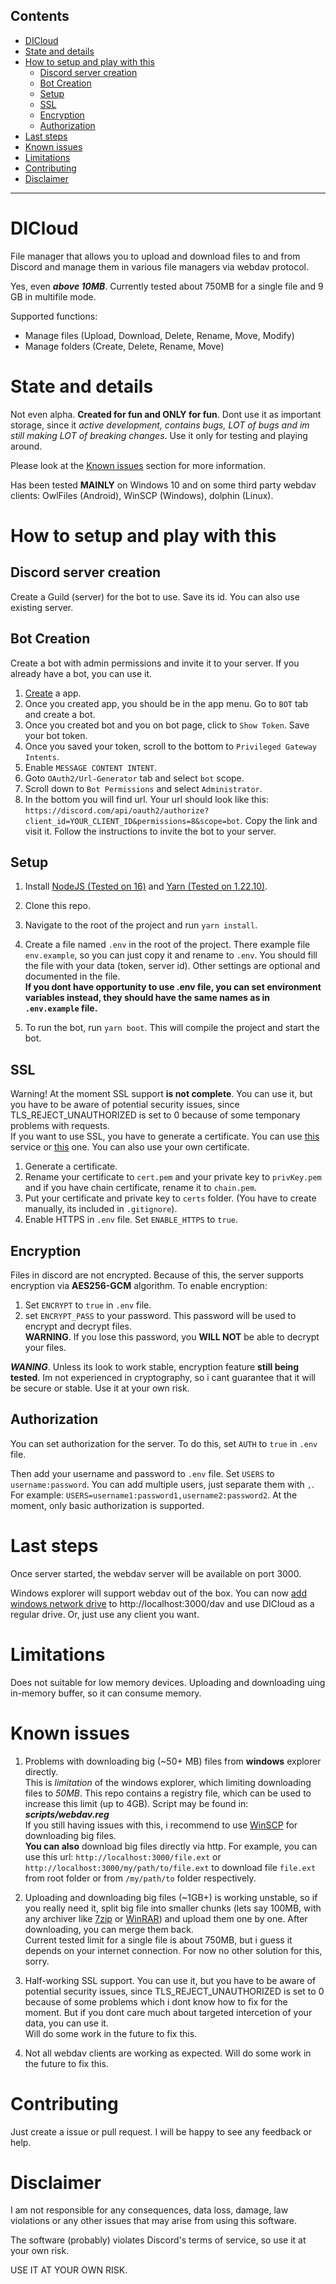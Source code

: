 ## Contents
- [DICloud](#dicloud)
- [State and details](#state-and-details)
- [How to setup and play with this](#how-to-setup-and-play-with-this)
   - [Discord server creation](#discord-server-creation)
   - [Bot Creation](#bot-creation)
   - [Setup](#setup)
   - [SSL](#ssl)
   - [Encryption](#encryption)
   - [Authorization](#authorization)
- [Last steps](#last-steps)
- [Known issues](#known-issues)
- [Limitations](#limitations)
- [Contributing](#contributing)
- [Disclaimer](#disclaimer)
---


# DICloud
File manager that allows you to upload and download files to and from Discord and manage them in various file managers via webdav protocol. 

Yes, even ***above 10MB***. Currently tested about 750MB for a single file and 9 GB in multifile mode.

Supported functions: 
- Manage files (Upload, Download, Delete, Rename, Move, Modify)
- Manage folders (Create, Delete, Rename, Move)

# State and details
Not even alpha. **Created for fun and ONLY for fun**. Dont use it as important storage, since it *active development, contains bugs, LOT of _bugs_ and im still making LOT of breaking changes*. Use it only for testing and playing around.

Please look at the [Known issues](#known-issues) section for more information.


Has been tested __MAINLY__ on Windows 10 and on some third party webdav clients: OwlFiles (Android), WinSCP (Windows), dolphin (Linux). 


# How to setup and play with this

## Discord server creation
Create a Guild (server) for the bot to use. Save its id. You can also use existing server.

## Bot Creation
Create a bot with admin permissions and invite it to your server. If you already have a bot, you can use it.
1. [Create](https://discord.com/developers/applications) a app.
3. Once you created app, you should be in the app menu. Go to ``BOT`` tab and create a bot.
2. Once you created bot and you on bot page, click to ```Show Token```. Save your bot token.
4. Once you saved your token, scroll to the bottom to ``Privileged Gateway Intents``. 
5. Enable ``MESSAGE CONTENT INTENT``. 
6. Goto ``OAuth2/Url-Generator`` tab and select ``bot`` scope.
7. Scroll down to ``Bot Permissions`` and select ``Administrator``.
8. In the bottom you will find url.  Your url should look like this: ``https://discord.com/api/oauth2/authorize?client_id=YOUR_CLIENT_ID&permissions=8&scope=bot``.
Copy the link and visit it. Follow the instructions to invite the bot to your server.

## Setup
1. Install [NodeJS (Tested on 16)](https://nodejs.org/en/) and [Yarn (Tested on 1.22.10)](https://yarnpkg.com/).
2. Clone this repo.
3. Navigate to the root of the project and run ``yarn install``.
4. Create a file named ``.env`` in the root of the project. There example file ``env.example``, so you can just copy it and rename to ```.env```. You should fill the file with your data (token, server id). Other settings are optional and documented in the file. \
__If you dont have opportunity to use .env file, you can set environment variables instead, they should have the same names as in `.env.example` file.__

5. To run the bot, run ``yarn boot``. This will compile the project and start the bot.

## SSL
Warning! At the moment SSL support **is not complete**. You can use it, but you have to be aware of potential security issues, since TLS_REJECT_UNAUTHORIZED is set to 0 because of some temponary problems with requests. \
If you want to use SSL, you have to generate a certificate. You can use [this](https://www.sslforfree.com/) service or [this](https://letsencrypt.org/) one. You can also use your own certificate. 


1. Generate a certificate.
2. Rename your certificate to ``cert.pem`` and your private key to ``privKey.pem`` and if you have chain certificate, rename it to ``chain.pem``.
3. Put your certificate and private key to ``certs`` folder. (You have to create manually, its included in ``.gitignore``).
4. Enable HTTPS in ``.env`` file. Set ``ENABLE_HTTPS`` to ``true``.

## Encryption

Files in discord are not encrypted. Because of this, the server supports encryption via __AES256-GCM__ algorithm. 
To enable encryption:
1. Set ``ENCRYPT`` to ``true`` in ``.env`` file.
2. set ``ENCRYPT_PASS`` to your password. This password will be used to encrypt and decrypt files. \
**WARNING**. If you lose this password, you **WILL NOT** be able to decrypt your files.


***WANING***. Unless its look to work stable, encryption feature **still being tested**. Im not experienced in cryptography, so i cant guarantee that it will be secure or stable. Use it at your own risk.

## Authorization
You can set authorization for the server. To do this, set ``AUTH`` to ``true`` in ``.env`` file.

Then add your username and password to ``.env`` file. Set ``USERS`` to ``username:password``. You can add multiple users, just separate them with ``,``. For example: ``USERS=username1:password1,username2:password2``. At the moment, only basic authorization is supported. 



# Last steps
Once server started, the webdav server will be available on port 3000. 

Windows explorer will support webdav out of the box. You can now [add windows network drive](https://www.maketecheasier.com/map-webdav-drive-windows10/) to http://localhost:3000/dav and use DICloud as a regular drive. 
Or, just use any client you want.

# Limitations

Does not suitable for low memory devices. Uploading and downloading uing in-memory buffer, so it can consume memory.

# Known issues

1. Problems with downloading big (~50+ MB) files from **windows** explorer directly. \
This is *limitation* of the windows explorer, which limiting downloading files to *50MB*. This repo contains a registry file, which can be used to increase this limit (up to 4GB). Script may be found in: ***scripts/webdav.reg*** \
If you still having issues with this, i recommend to use [WinSCP](https://winscp.net/eng/index.php) for downloading big files. \
**You can also** download big files directly via http. For example, you can use this url: ``http://localhost:3000/file.ext`` or ``http://localhost:3000/my/path/to/file.ext`` to download file ``file.ext`` from root folder or from ``/my/path/to`` folder respectively.

2. Uploading and downloading big files (~1GB+) is working unstable, so if you really need it, split big file into smaller chunks (lets say 100MB, with any archiver like [7zip](https://www.7-zip.org/) or [WinRAR](https://www.rarlab.com/)) and upload them one by one. After downloading, you can merge them back.  \
Current tested limit for a single file is about 750MB, but i guess it depends on your internet connection.
For now no other solution for this, sorry. 

3. Half-working SSL support. You can use it, but you have to be aware of potential security issues, since TLS_REJECT_UNAUTHORIZED is set to 0 because of some problems which i dont know how to fix for the moment. But if you dont care much about targeted intercetion of your data, you can use it. \
Will do some work in the future to fix this.

4. Not all webdav clients are working as expected. Will do some work in the future to fix this.

# Contributing

Just create a issue or pull request. I will be happy to see any feedback or help.

# Disclaimer
I am not responsible for any consequences, data loss, damage, law violations or any other issues that may arise from using this software.

The software (probably) violates Discord's terms of service, so use it at your own risk.

USE IT AT YOUR OWN RISK.

